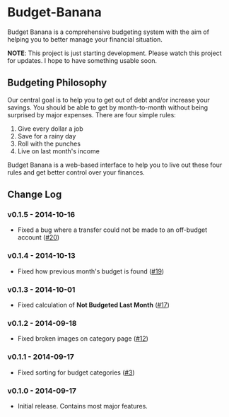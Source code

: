 Budget-Banana
=============

Budget Banana is a comprehensive budgeting system with the aim of helping you to better manage your financial situation.

**NOTE**: This project is just starting development. Please watch this project for updates. I hope to have something usable soon.

Budgeting Philosophy
-------------

Our central goal is to help you to get out of debt and/or increase your savings. You should be able to get by month-to-month without being surprised by major expenses. There are four simple rules:

1. Give every dollar a job
2. Save for a rainy day
3. Roll with the punches
4. Live on last month's income

Budget Banana is a web-based interface to help you to live out these four rules and get better control over your finances.

Change Log
-------------

### v0.1.5 - 2014-10-16 ###

* Fixed a bug where a transfer could not be made to an off-budget account ([#20](https://github.com/devbanana/Budget-Banana/issues/20))

### v0.1.4 - 2014-10-13 ###

* Fixed how previous month's budget is found ([#19](https://github.com/devbanana/Budget-Banana/issues/19))

### v0.1.3 - 2014-10-01 ###

* Fixed calculation of **Not Budgeted Last Month** ([#17](https://github.com/devbanana/Budget-Banana/issues/17))

### v0.1.2 - 2014-09-18 ###

* Fixed broken images on category page ([#12](https://github.com/devbanana/Budget-Banana/issues/12))

### v0.1.1 - 2014-09-17 ###

* Fixed sorting for budget categories ([#3](http://github.com/devbanana/Budget-Banana/issues/3))

### v0.1.0 - 2014-09-17 ###

* Initial release. Contains most major features.
